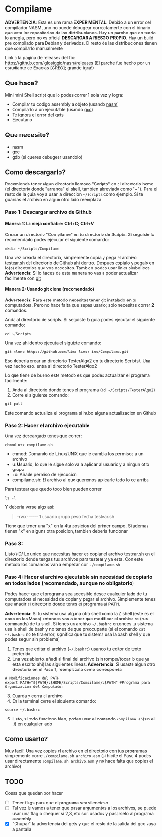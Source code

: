 # Compilame
**ADVERTENCIA**: Esta es una rama **EXPERIMENTAL**. Debido a un error del compilador NASM, uno no puede debugear correctamente con el binario que esta los repositorios de las distribuciones. Hay un parche que en teoria lo arregla, pero no es oficial **DESCARGAR A RIESGO PROPIO**. Hay un build pre compilado para Debian y derivados. El resto de las distribuciones tienen que compilarlo manualmente

Link a la pagina de releases del fix: https://github.com/iglosiggio/nasm/releases
(El parche fue hecho por un estudiante de Exactas [CREO]; grande Igna!)

## Que hace?
Mini mini Shell script que lo podes correr 1 sola vez y logra:

- Compilar tu codigo assembly a objeto (usando [nasm](https://es.wikipedia.org/wiki/Netwide_Assembler))
- Compilarlo a un ejecutable (usando [gcc](https://gcc.gnu.org/))
- Te ignora el error del gets
- Ejecutarlo

## Que necesito?

- nasm
- gcc
- gdb (si queres debugear usandolo)

## Como descargarlo?
Recomiendo tener algun directorio llamado "Scripts" en el directorio home (el directorio donde "arranca" el shell, tambien abreviado como "~"). Para el resto de la guia voy a usar la direccion `~/Scripts` como ejemplo. Si te guardas el archivo en algun otro lado reemplaza
### Paso 1: Descargar archivo de Github
#### Manera 1: La vieja confiable: Ctrl+C; Ctrl+V
Create un directorio "Compilame" en tu directorio de Scripts. Si seguiste lo recomendado podes ejecutar el siguiente comando:
```
mkdir ~/Scripts/Compilame
```
Una vez creada el directorio, simplemente copia y pega el archivo testear.sh del directorio de Github ahi dentro. Despues copialo y pegalo en lo(s) directorios que vos necesites. Tambien podes usar links simbolicos
**Advertencia**: Si lo haces de esta manera no vas a poder actualizar facilmente con [git](https://es.wikipedia.org/wiki/Git)
#### Manera 2: Usando git clone (recomendado)
**Advertencia**: Para este metodo necesitas tener [git](https://es.wikipedia.org/wiki/Git) instalado en tu computadora. Pero no hace falta que sepas usarlo; solo necesitas correr **2** comandos.

Anda al directorio de scripts. Si seguiste la guia podes ejecutar el siguiente comando:
```
cd ~/Scripts
```
Una vez ahi dentro ejecuta el siguiete comando:
```
git clone https://github.com/lima-limon-inc/Compilame.git
```
Eso deberia crear un directorio TesterAlgo2 en tu directorio Scripts/.
Una vez hecho eso, entra al directorio TesterAlgo2

Lo que tiene de bueno este metodo es que podes actualizar el programa facilmente:
1. Anda al directorio donde tenes el programa (`cd ~/Scripts/TesterAlgo2`)
2. Corre el siguiente comando:
```
git pull
```
Este comando actualiza el programa si hubo alguna actualizacion en Github

### Paso 2: Hacer el archivo ejecutable
Una vez descargado tenes que correr:
```
chmod u+x compilame.sh
```
- chmod: Comando de Linux/UNIX que le cambia los permisos a un archivo
- u: **U**suario, lo que le sigue solo va a aplicar al usuario y a ningun otro grupo
- +x: Añade permiso de ejecucion
- compilame.sh: El archivo al que queremos aplicarle todo lo de arriba

Para testear que quedo todo bien pueden correr
```
ls -l
```
Y deberia verse algo asi:
> -rwx------ 1 usuario grupo peso fecha testear.sh

Tiene que tener una "x" en la 4ta posicion del primer campo. Si ademas tienen "x" en alguna otra posicion, tambien deberia funcionar

### Paso 3:
Listo \\:D/
Lo unico que necesitas hacer es copiar el archivo testear.sh en el directorio donde tengas tus archivos para testear y ya esta.
Con este metodo los comandos van a empezar con `./compilame.sh`

### Paso 4: Hacer el archivo ejecutable sin necesidad de copiarlo en todos lados (recomendado, aunque no obligatorio)
Podes hacer que el programa sea accesible desde cualquier lado de tu computadora si necesidad de copiar y pegar el archivo.
Simplemente tenes que añadir el directorio donde tenes el programa al PATH.

**Advertencia**: Si tu sistema usa alguna otra shell como la Z shell (este es el caso en las Macs) entonces vas a tener que modificar el archivo rc (run commands) de tu shell. Si tenes un archivo `~/.bashrc` entonces tu sistema usa la shell de bash y no tenes de que preocuparte (si el comando `cat ~/.bashrc` no te tira error, significa que tu sistema usa la bash shell y que podes seguir sin problema)

1. Tenes que editar el archivo (`~/.bashrc`) usando tu editor de texto preferido.
2. Una vez abierto, añadi al final del archivo (sin romper/tocar lo que ya esta escrito ahi) las siguientes lineas. **Advertencia**: Si usaste algun otro directorio en el Paso 1, reemplazala como corresponda
```
# Modificaciones del PATH
export PATH="${PATH}:$HOME/Scripts/Compilame/:$PATH" #Programa para Organizacion del Computador
```
3. Guarda y cerra el archivo
4. En la terminal corre el siguiente comando:
```
source ~/.bashrc
```
5. Listo, si todo funciono bien, podes usar el comando `compilame.sh`(sin el ./) en cualquier lado

## Como usarlo?
Muy facil! Una vez copies el archivo en el directorio con tus programas simplemente corre `./compilame.sh archivo.asm` (si hicite el Paso 4 podes usar directamente `compilame.sh archivo.asm` y no hace falta que copies el archivo)

## TODO
Cosas que quedan por hacer
- [ ] Tener flags para que el programa sea silencioso
- [ ] Tal vez le vamos a tener que pasar argumentos a los archivos, se puede usar una flag o chequer si $2,$3, etc son usados y pasarselo al programa assembly
- [X] "Chupar" la advertencia del gets y que el resto de la salida del gcc vaya a pantalla
